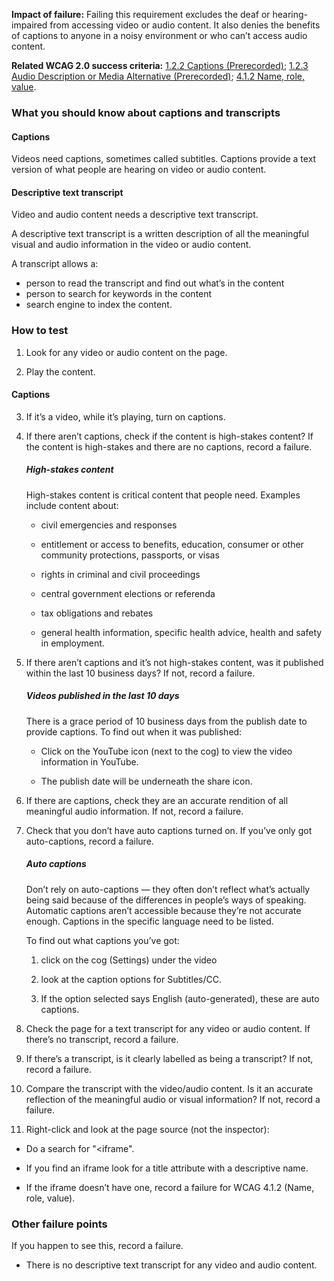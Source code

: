 **Impact of failure:** Failing this requirement excludes the deaf or hearing-impaired from accessing video or audio content. It also denies the benefits of captions to anyone in a noisy environment or who can’t access audio content.

**Related WCAG 2.0 success criteria:** [1.2.2 Captions (Prerecorded)](https://www.w3.org/TR/UNDERSTANDING-WCAG20/media-equiv-captions.html); [1.2.3 Audio Description or Media Alternative (Prerecorded)](https://www.w3.org/TR/UNDERSTANDING-WCAG20/media-equiv-audio-desc.html); [4.1.2 Name, role, value](https://www.w3.org/TR/UNDERSTANDING-WCAG20/ensure-compat-rsv.html).

<div class="details" markdown="1">

### What you should know about captions and transcripts

#### Captions

Videos need captions, sometimes called subtitles.  Captions provide a text version of what people are hearing on video or audio content.

#### Descriptive text transcript

Video and audio content needs a descriptive text transcript. 

A descriptive text transcript is a written description of all the meaningful visual and audio information in the video or audio content.

A transcript allows a:

* person to read the transcript and find out what’s in the content
* person to search for keywords in the content
* search engine to index the content.

</div>

### How to test

1. Look for any video or audio content on the page.

2. Play the content.

#### Captions

3. If it’s a video, while it’s playing, turn on captions.

4. If there aren’t captions, check if the content is high-stakes content? If the content is high-stakes and there are no captions, record a failure.

	 <div class="details" markdown="1">

	 <h5>High-stakes content</h5>

	 High-stakes content is critical content that people need. Examples include content about:

	 * civil emergencies and responses

	 * entitlement or access to benefits, education, consumer or other community protections, passports, or visas

	 * rights in criminal and civil proceedings

	 * central government elections or referenda

	 * tax obligations and rebates

	 * general health information, specific health advice, health and safety in employment.

	 </div>

5. If there aren’t captions and it’s not high-stakes content, was it published within the last 10 business days? If not, record a failure.

	 <div class="details" markdown="1">

	 <h5>Videos published in the last 10 days</h5>

	 There is a grace period of 10 business days from the publish date to provide captions. To find out when it was published:

	 * Click on the YouTube icon (next to the cog) to view the video information in YouTube.

	 * The publish date will be underneath the share icon.

	 </div>

6. If there are captions, check they are an accurate rendition of all meaningful audio information. If not, record a failure.

7. Check that you don’t have auto captions turned on. If you’ve only got auto-captions, record a failure.

	 <div class="details" markdown="1">

	 <h5>Auto captions</h5>

	 Don’t rely on auto-captions — they often don’t reflect what’s actually being said because of the differences in people’s ways of speaking. Automatic captions aren’t accessible because they’re not accurate enough. Captions in the specific language need to be listed.

	 To find out what captions you’ve got:

	 1. click on the cog (Settings) under the video

	 2. look at the caption options for Subtitles/CC.

	 3. If the option selected says English (auto-generated), these are auto captions.

	 </div>

8. Check the page for a text transcript for any video or audio content. If there’s no transcript, record a failure.

9. If there’s a transcript, is it clearly labelled as being a transcript? If not, record a failure.

10. Compare the transcript with the video/audio content. Is it an accurate reflection of the meaningful audio or visual information? If not, record a failure.

11. Right-click and look at the page source (not the inspector):

* Do a search for "<iframe".

* If you find an iframe look for a title attribute with a descriptive name.

* If the iframe doesn’t have one, record a failure for WCAG 4.1.2 (Name, role, value).

### Other failure points

If you happen to see this, record a failure.

* There is no descriptive text transcript for any video and audio content.
